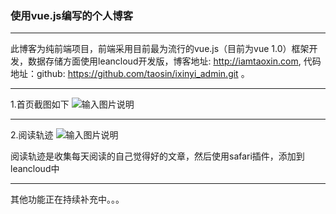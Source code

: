 ### 使用vue.js编写的个人博客
----
此博客为纯前端项目，前端采用目前最为流行的vue.js（目前为vue 1.0）框架开发，数据存储方面使用leancloud开发版，博客地址: http://iamtaoxin.com, 代码地址：github: https://github.com/taosin/ixinyi_admin.git 。

-----
1.首页截图如下
![输入图片说明](http://git.oschina.net/uploads/images/2017/0411/101538_bdfe2d0e_385301.png "在这里输入图片标题")

----
2.阅读轨迹
![输入图片说明](http://git.oschina.net/uploads/images/2017/0411/101643_ade67013_385301.png "在这里输入图片标题")

阅读轨迹是收集每天阅读的自己觉得好的文章，然后使用safari插件，添加到leancloud中

-----
其他功能正在持续补充中。。。